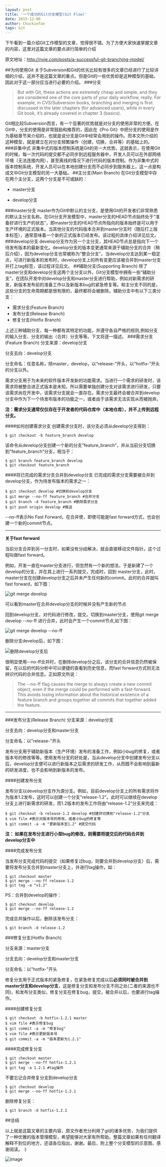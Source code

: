 ```yaml
---
layout: post
title: '一个成功的Git分支模型(Git Flow)'
date: 2015-12-06
author: Chuckiefan
tags: Git
---
```



下午看到一篇介绍Git工作模型的文章，觉得很不错。为了方便大家快速掌握文章的内容，这里对这篇文章的要点进行简单的介绍

原文地址：<http://nvie.com/posts/a-successful-git-branching-model/>

##为何使用Git
关于Subversion和Git的优劣比较有很多的文章已经进行了比较详细的介绍，这并不是这篇文章的重点。但是Git的一些优势却是这种模型的基础，因此对于这一部分应当进行必要的介绍。
###分支
>But with Git, these actions are extremely cheap and simple, and they are considered one of the core parts of your daily workflow, really. For example, in CVS/Subversion books, branching and merging is first discussed in the later chapters (for advanced users), while in every Git book, it’s already covered in chapter 3 (basics).

Git相比较Subversion而言，有一个显著的优势就是对分支的使用非常的方便。在Git中，分支的使用是非常鼓励和推荐的，因此在《Pro Git》中把分支的使用是作为基础章节来介绍的，也就是说分支是Git中经常会用到的操作。而本文所介绍的这种模型，就是建立在对分支频繁操作（创建，切换，合并等）的基础上的。
###非集中式
非集中式的版本控制系统是Git的另一大优势。这就表示，在使用Git的时候，每一次代码的提交都不必同步到远程服务器中，开发人员可以在外部网络环境（无法连接内网），甚至离线的情况下进行代码的版本控制。作为非集中式的版本控制系统，开发人员可以在本地创建分支而不必同步到服务器上，这一点是构成文中Git分支模型的另一大基础。
##主分支(Main Branch)
在Git分支模型中存在两个主分支，这两个分支是不可或缺的：

* master分支

* develop分支

###master分支
master作为Git中默认的主分支，是使用Git的开发者们非常熟悉的默认主分支名称。在Git分支开发模型中，master分支的HEAD节点始终处于“准备好进行生产的状态”，即master分支的HEAD节点所指向的版本始终是可以用于生产环境的正式版本。当其他分支的代码版本合并到master分支时（随后打上版本标签），通常意味着一个新的正式版本已经发布。该过程的具体介绍详见后文。
###develop分支
develop分支作为另一个主分支，其HEAD节点总是指向下一个待发布版本的最新变化。develop分支的版本变更通常来源于辅助分支的合并（稍后介绍），因为develop分支也常被称为“整合分支”。当develop分支达到某一稳定点，可进行新版本的发布时，develop分支上的所有变更应该被合并到master分支并打上tag标签，该过程详见后文。
##辅助分支(Supporting Branch)
除了master分支和develop分支这两个主分支以外，Git分支模型中拥有一些“辅助分支”，在团队开发中对develop分支和master分支进行帮助，例如对新需求的研发，新版本发布前的准备工作以及新版本bug的紧急修复等。和主分支不同的是，这些分支的生命周期都是很有限的，最终都将会被删除。辅助分支中有以下三类分支：

* 需求分支(Feature Branch)
* 发布分支(Release Branch)
* 修复分支(Hotfix Branch)

上述三种辅助分支，每一种都有其特定的功能，并遵守各自严格的规则,例如分支的输入分支、分支的输出（合并）分支等等。下文将逐一描述。
###需求分支(Feature Branch)
分支来源：develop分支

分支去向：develop分支

分支命名：任意名称，除master，develop，以“release-”开头，以“hotfix-”开头的分支以外。

需求分支用于为未来的软件版本开发新的功能需求。当进行一个需求的研发时，该需求将被整合进正式版本是未知，所以需要单独创建分支对该需求进行研发，只要该需求尚在开发中，该需求分支就会一直存在。需求分支最终会被合并到develop分支中作为下一个待发布版本的功能之一，或者由于该需求无法实现从而被抛弃。

**注：需求分支通常仅仅存在于开发者的代码仓库中（本地仓库），并不上传到远程分支。**

####如何创建需求分支
创建需求分支时，该分支必须从develop分支得到：

```
$ git checkout -b feature_branch develop

```
该命令从develop分支创建一个新的分支“feature_branch”，并从当前分支切换到“feature_branch”分支，相当于：

```
$ git branch feature_branch develop
$ git checkout feature_branch
``` 
####将已完成的需求分支合并到develop分支
已完成的需求分支需要被合并到develop分支，作为待发布版本的需求之一：

```
$ git checkout develop #切换到develop分支
$ git merge --no-ff feature_branch #合并分支
$ git branch -d feature_branch #删除需求分支
$ git push origin develop #推送 
```
--no-ff表示No Fast Forward，在合并使，即使可能是fast forward方式，也会创建一个新的commit节点。

---

**关于fast forward**

当前分支合并到另一分支时，如果没有分歧解决，就会直接移动文件指针。这个过程叫做fast forward。

例如，开发一直在master分支进行，但忽然有一个新的想法，于是新建了一个develop的分支，并在其上进行一系列提交，完成时，回到 master分支，此时，master分支在创建develop分支之后并未产生任何新的commit。此时的合并就叫fast forward，如下图：


![git merge develop](http://upload-images.jianshu.io/upload_images/1226129-4d2c4e261540d9c1.png?imageMogr2/auto-orient/strip%7CimageView2/2/w/1240)

可以看到master在合并develop分支的时候并没有产生新的节点


回到develop分支，对代码进行修改，提交。切换到master分支，使用git merge develop --no-ff 进行合并，此时会产生一个commit节点,如下图：



![git merge develop --no-ff](http://upload-images.jianshu.io/upload_images/1226129-d9fafdd84c77867a.png?imageMogr2/auto-orient/strip%7CimageView2/2/w/1240)


删除分支develop后，如下图：


![删除develop分支后](http://upload-images.jianshu.io/upload_images/1226129-69dc91a663841f8f.png?imageMogr2/auto-orient/strip%7CimageView2/2/w/1240)

很明显使用--no-ff合并时，在删除develop分之后，该分支的合并信息仍然被保留，在以后的代码分析中可以便捷的查看到历史信息，而fast forward方式则无法辨识代码的合并信息。正如原文所说：

>The --no-ff flag causes the merge to always create a new commit object, even if the merge could be performed with a fast-forward. This avoids losing information about the historical existence of a feature branch and groups together all commits that together added the feature.

---

###发布分支(Release Branch)
分支来源：develop分支

分支去向：develop分支和master分支

分支命名：以"release-"开头

发布分支用于辅助新版本（生产环境）发布的准备工作，例如小bug的修复，或者版本号的修改等等。使用发布分支的好处是，当从develop分支中创建发布分支以后，develop分支便可以进行新版本之后需求的研发工作，从而既不会影响到最新的研发进度，也不会影响到新版本的发布。

####创建发布分支

发布分支以develop分支作为源分支。例如，目前develop分支上的所有需求将作为版本1.2发布，这时可以创建一个分支"release-1.2"。此时可以继续在develop分支上进行新需求的研发，而1.2版本的发布工作将由“release-1.2”分支来完成：

```
$ git checkout -b release-1.2 develop #创建并切换到"release-1.2"分支
$ vim file #表示对版本号的修改，或者小bug的修复等
$ git commit -a -m "更新版本至1.2" #提交代码

```

**注： 如果在发布分支进行小型bug的修改，则需要将提交后的代码合并到develop分支中**

####完成发布分支

当发布分支完成代码的提交（如果修复过bug，则要合并到develop分支）后，需要将发布分支合并到master分支上，并进行tag操作，如：

```
$ git checkout master
$ git merge --no-ff release-1.2
$ git tag -a "v1.2"

```

PS：合并到develop的操作：

```
$ git checkout develop
$ git merge --no-ff release-1.2
```

完成合并操作以后，删除该发布分支：

```
$ git branch -d release-1.2

```


###修复分支(Hotfix Branch)

分支来源：master分支

分支去向：develop分支和master分支

分支命名：以"hotfix-"开头

修复分支用于正式版本的紧急修复，在紧急修复完成以后**必须同时被合并到master分支和develop分支**，这是修复分支和发布分支不同之处(二者的来源也不同)，和发布分支类似，修复分支在修复bug，提交，被合并以后，也要进行tag操作。

####创建修复分支

```
$ git checkout -b hotfix-1.2.1 master
$ vim file #表示修复bug
$ git commit -a -m "修复bug"
$ vim file #表示更新版本号
$ git commit -a -m "版本更新为1.2.1"
```

####完成修复分支

```
$ git checkout master
$ git merge --no-ff hotfix-1.2.1
$ git tag -a 1.2.1 #tag操作
```

不要忘记合并修复分支到develop分支

```
$ git checkout develop
$ git merge --no-ff hotfix-1.2.1
```

删除修复分支：

```
$ git branch -d hotfix-1.2.1
```

##总结

以上就是这篇文章的主要内容，原文作者充分利用了git的诸多优势，为我们提供了一种优雅的版本管理模型，希望能够对大家有所帮助。整篇文章如果有任何翻译解释不到位的地方，还请各位指出，谢谢。最后，附上整个分支模型的示意图，感谢阅读。 :)

![image](http://upload-images.jianshu.io/upload_images/1226129-b2018af358d865d5.png?imageMogr2/auto-orient/strip%7CimageView2/2/w/1240)

